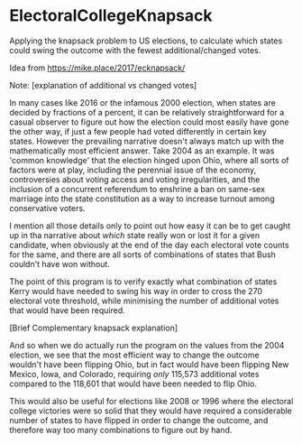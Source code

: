 # ElectoralCollegeKnapsack
Applying the knapsack problem to US elections, to calculate which states could swing the outcome with the fewest additional/changed votes. 

Idea from https://mike.place/2017/ecknapsack/

Note: [explanation of additional vs changed votes]

In many cases like 2016 or the infamous 2000 election, when states are decided by fractions of a percent, it can be relatively straightforward for a casual observer to figure out how the election could most easily have gone the other way, if just a few people had voted differently in certain key states.
However the prevailing narrative doesn't always match up with the mathematically most efficient answer.
Take 2004 as an example. It was 'common knowledge' that the election hinged upon Ohio, where all sorts of factors were at play, including the perennial issue of the economy, controversies about voting access and voting irregularities, and the inclusion of a concurrent referendum to enshrine a ban on same-sex marriage into the state constitution as a way to increase turnout among conservative voters.

I mention all those details only to point out how easy it can be to get caught up in tha narrative about *which* state really won or lost it for a given candidate, when obviously at the end of the day each electoral vote counts for the same, and there are all sorts of combinations of states that Bush couldn't have won without.

The point of this program is to verify exactly what combination of states Kerry would have needed to swing his way in order to cross the 270 electoral vote threshold, while minimising the number of additional votes that would have been required.

[Brief Complementary knapsack explanation]

And so when we do actually run the program on the values from the 2004 election, we see that the most efficient way to change the outcome wouldn't have been flipping Ohio, but in fact would have been flipping New Mexico, Iowa, and Colorado, requiring *only* 115,573 additional votes compared to the 118,601 that would have been needed to flip Ohio.

This would also be useful for elections like 2008 or 1996 where the electoral college victories were so solid that they would have required a considerable number of states to have flipped in order to change the outcome, and therefore way too many combinations to figure out by hand.